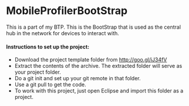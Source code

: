 MobileProfilerBootStrap
================

This is a part of my BTP. This is the BootStrap that is used as the central hub in the network for devices to interact with.

#### Instructions to set up the project:
* Download the project template folder from http://goo.gl/iJ34fV
* Extract the contents of the archive. The extracted folder will serve as your project folder.
* Do a git init and set up your git remote in that folder. 
* Use a git pull to get the code.
* To work with this project, just open Eclipse and import this folder as a project.